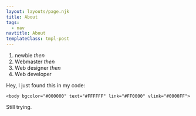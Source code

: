 ```yaml
---
layout: layouts/page.njk
title: About
tags:
  - nav
navtitle: About
templateClass: tmpl-post
---
```


1. newbie
_then_
2. Webmaster
_then_
3. Web designer
_then_
4. Web developer

Hey, I just found this in my code:

`<body bgcolor="#000000" text="#FFFFFF" link="#FF0000" vlink="#0000FF">`

Still trying.
